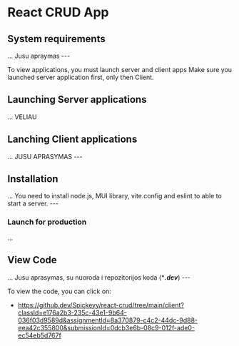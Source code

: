 # React CRUD App

## System requirements
... Jusu apraymas ---

To view applications, you must launch server and client apps
Make sure you launched server application first, only then Client.

## Launching Server applications
... VELIAU

## Lanching Client applications
... JUSU APRASYMAS ---

## Installation
... You need to install node.js, MUI library, vite.config and eslint to able to start a server. ---

### Launch for production
...

## View Code
... Jusu aprasymas, su nuoroda i repozitorijos koda (****.dev***) ---

To view the code, you can click on: 
 * https://github.dev/Spickeyy/react-crud/tree/main/client?classId=e176a2b3-235c-43e1-9b64-036f03d9589d&assignmentId=8a370879-c4c2-44dc-9d88-eea42c355800&submissionId=0dcb3e6b-08c9-012f-ade0-ec54eb5d767f